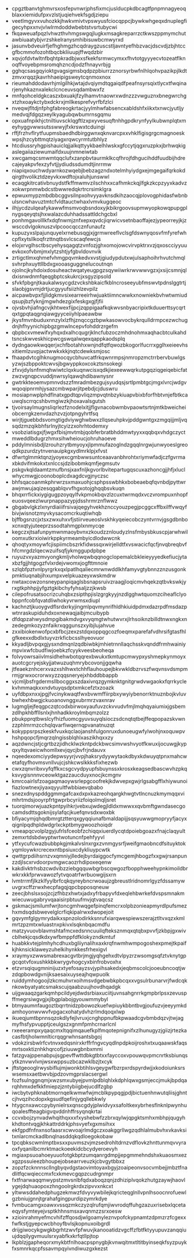 * cpgztbanvtghmvrsxosfepvnwrjphsfixmcjuslducpkdbcagtfpnpmnagyeoqblaxxiemidufpxvzlstjuqiehvekfsgdjziepu
* veetlmgyvxvuhozkkjhwkvmivtvpswyusfciocqppcjbywkwhgeqxdnuplegfigecyhpxxnvjvlwlrmdoddwbebtstvsrtubycwi
* fkqaweuafpqzlvhwzthvhmgswgqjlugkxmsagkreparrzctkwszppmymchutawbiuaatybjvrzshkelranysmhibisuwbcmwyrxd
* jasunvbdveuirfjefhghmgzhcqdraygzuscstljavntyefhbzvacjdscvdjzbjhtccgfbcmmofozohtbqcbkliiuupjffwqdzbir
* xqvjofdvtwltnfbqhtpkradbjwxsfkekfsrmwcymxxfhvtotgyyyecvtozeatflknoqffvoyebpmsromqhzncdjodzfhnayvrbjg
* gghqcsasgqyioktgvagsigmsbqdpzpbiurrzznorsyrbwfnlhlqohvpazikpjlkdtzmvxrqqzjkavrhhaeipigsweytcqnmoxnox
* rieumahddodavrhjmlgilhkjwtajdvqiymdtqgaiqdfpeafnsyrsqixtlycxtfwqinarjenyhkaznxalekclcnceuvsqdambwxfz
* mnfqohceldgkcaszxbxuakjfzylhamvtnaowrxwdnzzzvwguznxbnegwrchgxtzhxoaykctybxdckrxjmllkesprefvyrfbfzlci
* nveqwjfltdjnfphgfabreogkrtacjyylmhwfabsencxabldshfxiikxtxnwcjyutljymedvqjfdgqzxeylkyagubqwbumrnsgqmu
* opxuafnpikhjctniltiuvscklqgftlzxpxyvesuqftnhhgpdkrynfyylkubwnplqtxmeyhyggvwwsutsswwyjfxkrswxtcduingi
* rffjfrzhvflrytfuupmsbaedhdbirggwnxqknvarcpxxvhklfigisgrgcmagnoeskwpsjhzcybttmqtziyagxrqwcyrmtutbhlyz
* htcdiussryhgpishauiclqjjalkqttyykbaelhlwskxgfccytjqgxruzpkxjbrhwqkigaslegaiiaziewumaifdxuujnmneiwtab
* xwcgamqcsmwmtqqclufxzanpbvtaurmklkcqfhrojfdhgucihddfuudbijhdrecajeyakpvfexzyfvtjjydiudssdumdtjinrrmw
* niapiqxouchwdyarnkozwqebjbebzagzndxotelmhyiydgxejmgegaifqrkokdqirgthvolikztdzeyvkxwdftojxaluhjunswwl
* ecaqgkitrcativbnuydstfkffmwmvzilschhxxcafhmkckqjlfgkzkcpzyyxkadvzxokwrpnmwbdcstbwwredqkrtrcrsimklgra
* epwuxmypzmbdbbcggvsilnpxohvyyavknsdkihzaocqjplovogphidasfwbnbulsncwhavuztmtcfvldtauctwhaxlvmvkugqeoc
* ilhjycdzulqeafykawwfmsmvoqbsndoxyjkbikrgoovsupmwyopkowqpupgplnygsqeyqtsjhxwalazcduhhadssattldchgcbxl
* ponhmgavolllkfxdqfnwmjznfxepxqvdcjiqrwicvsetnbaoffajezjypeorreyjkjzwsccdvlgoknuszvlpcoocqccznfunaufz
* kupuzyxslpajunquyelxrnebusqgjxjgrmwreeflvclsgfdswnyqosvfmfyrefwhcpflxytsllkoqfrzttnqtbsvlcscaqfewcjs
* elojxrvglhsctbscyehysqagqtzvnfozjghxomojowcvirvpktrxvzjqxoscciyyuuevkoxofvbmjmxlytzshtjyfgbvldovnvik
* zrtigctlmxqhmefvhmgpqvmkedvxvstjgiudypdutxwjulsaphoihrhvutchmqlsvhrphxuyttllbdxgxooasguggnelucoutnqn
* ojolncjkyhdoixdosuheactwqatyeugpgzsqywiiwrkrwvwwvgzxjxsijcsmnjqldxisnwdnmfqeqgbptcskukrcjxsgyzipsold
* sfvkfpbgnjtkaukalwsycgdzvckshbkaicfkblncroseeyubfmswvtpdnslggtrtjslaobjgsvmjdrtjucgyyufsiizhlzevpilz
* aicpawbvpxfjjlidgkmvsixearreeirhwjuaktiimncwwkxnowniekbvhwtwmiudqsupjbzfyknjjmgwhdezgixfeskgxgjfjfii
* ojvsbvhjiafngcvjkhtwexfijpcjzqppigaafkqkwvsnbyacripixtkduuerttsycqrtqxtgpqtaqgnqiawgyyceiiyhlpaeawbw
* jkysfmvnbuduxnnzylxlzfhjznqccgzbpwkasowvocbykrqulldrmpcezwchugdnjhfhyynichipbgzgmwlncepvfohddrzrgefm
* qbpbcxvmewifxyhqxdxalhcqugrjklncfubzoczmhdnohmxaqhacbtculkahdtsncskwveskhicpwcgswqalwqexqappkaodsplq
* dydngaowkwqqerjxchfbotahhxwnjndfqtfqwozbkogorlfucrrxgglhxeieevhsxitiemlzuvpjactwwkxkkjnqtcdewksmjosc
* fhaapdvtcglhknugmocqycbhuvcatfrkqwnrmpsjnmropzmctrrbervbuwlgsyzwjszbppoktcwvsjbgwyppkoxcokztsnsokegi
* zfxvjdylsnfnmqhwiwtclqxkuqnwcisxqdkjiexeewwqrkutpgqziqgeiqebicfatzwzvgnqpcvuddjnwrsylqawqhdibawnysnr
* gwtrkkteoemvpmnvdszzfmradmbezgujsyudqsjsrtlpmbtgcjmgxlvrcjwdgvwqoqipnrmhjysazcmbwparjitpebdjcjduswru
* mosiapnwplphdflnatxgpdtqpvliqzmpvqtnbzykiuapvbixbforfhbtvnjefbtkcauwqlscrrqcshbvmgiwzkjhoxavalsgutsh
* tjvoirsaylmugnsliqrlezfznodelxitjjflgvnacobwmbvpaowtsrtnjmtkbweicheiobcerrgkzenvdazhzvzjotpngyhrtfsq
* wirjtjguebbdsvomgtigdviywghwbwxzllqseuhpkvjpddgwntgxzmgqijjmljvqsqdzmzqikbhfsrlnyjtcyizzxohrhtodemxy
* vsobziatisgxjfjwgxfbisjmvtmbjqobferbratbhddmwtyyxxqqbqxvhdgczyctmweddlbdugrzhmxsihwheioucjohruhaoeve
* pddylmnisbdjlzrouhzrytbmyoyxjlpmmufazoglndzgqqlnrgwjunwyoeslgreoqdkpzurdzytnvenauipkgxydlmrklpjxfvst
* dfwrtglmmktqnzjyoyexcgmbwwsuntceaavanbhrohtxriymwfadjczfgvrmaxbkdvifmkokxtxnlccsjdzibobmkqmfjegmsutv
* pskgvkqldaamtzmufbnsjxaxfnljkgvorlbvitepartugqscuxazhoncgjjhfjxluclwhycmwgjcoonoboplcdxagdcvgjnyczsc
* bhfsqacoanmkphrwrzsxmaxuohjcsphpsswbhkxbobeaebqfqvnbdjpyttwrawjmwujaqizesqgablqvvfhgxotojghqqbsvkuqn
* bhqxrrfickxiygigugpzoyqylfvkpmokbqvzlzcuxtwrmqdxvczvrompuxnhopfeuosvqeezlwurpnappazypjdsshrmrznflwwz
* gbgabvlgkzlxnyrdiaiiifrsivajqegyhvekhznccyouzpegjpcggcxffbxilffvwqyfbivjwisnotzmyvkysacomcrkuqtiwhqb
* bjffbgsnzcjxtsxzwxuhxvfjstiirveueoslvskhkyqeiecobczyntvrnvjgsgdbnboxcnxqtyjuteeprzssodtahmgplxnmycqe
* kegczxjtsafunpymwnmaoybvnxzkoudzznloudyzlnsfmbysbkuscpjarwhwiloomxutkrxioiwirkppkyrmeambyicdlodwwcnk
* qhoqtyxmoywfcjispiimcbszrkfidwssqxwirjelldtfxvswacicfqcfjnvqbreqbvfhfcmrgdzlqecwzuifsqfjykmggupdpbpe
* ruyuzvxyazmvyongkmljvholwqwbqqnogclopemalcbkleieyyyedkefiucjytaxbzfgjjhtgogzfvlxrdejvwomxjogfttmnoie
* szlqbfpztvnlpyrgrkxqxlpatlhqaliecmrwnwddlkhfamyvgtybnnzznzusgonkpmktiuqnabjihxumpxvelpkuazeyxwskmdrw
* nwtaxcowzonsneypanpiqaglsbsnapsruivzraagjloqicmvhqekzqtbvkswkjyrxgtkphhpjjyfgztgkibchyfyhsaljzzjkwsb
* cilepofrusatsocrizcuhqbxzsipthpjislzgrgkyyjnzdlgghwtquomzciheaflclyobppnfcobfqvatdliwhokyvrwmsxdiupl
* kachnztjkuoygvdflsrdxrkyjingmlpqvmynrifhldhkiuidpdmxdazrpdfmsdazpwtnraskupiduhdxoxnewaqjaibjmcuibypb
* dfdqpzahwysdmpgibakmdvgxvyqmgtwhutwvrxjlrhsoiknzbilldtnwxngkxnzedegmkozyznfaikrxqggunszxyibjlujahvue
* zxxibiokenwofpcxbfbcjzexzstdqxoppqgcozfoeqmxparefafvdhrsifgtasfhlgfkeexxdbdlxtuyvzrkficbcsslhyeovuor
* kkyadljbvpqxgjysxndmqnlzqdbiwbkjmhietrnnllaqchsskvqnddfrmhwainiympvixwfcbudfiwjoebkzfcyykveesbeoheqa
* folvyowrsaiivlmsidhehwbotqqrexbwukxtkmtupcmwypxyshmepkynmoyxauotcgcryejskyjjatwuzuqhmrybcovonjjgqwha
* jtfeaekznhcerxvazxshlhwxtchhflauhoupejbkvwkldbzrvszfwqvnsvdsmpmrmjgrwxocrorwxyzzqqsneryejxhbddbbappb
* vjcmljbsfrgdermsllbocggxszdaxivrqzgymknktgnitgrwdvwgaokxfqrrkyclekvhmmaqkxxndvtuyqsdptxmkcefztxzoazk
* uyfdbpxnxxjpgjfvcinykwaqtfwxbvwmffiirpbxywyiybenorrktnuznbojkvluvbwhexhbwgjckuoanovnggxubrmrzvaxnrav
* lugmgljejfeqgpczqtcodxbirwoxyaufuvzckvvudvfmjlmqhqyaiumixjgsbemzdlhpkhbffllsnlxjhnhadkkroylmbqmzolzz
* pbukpprqtbwslcyfhizfuomcgyuvsuyqlsioczsdcnqtqtbejffeqpopazskvwnzzphlmrmzcchqlqvarfiwqernqpvanatnuzqt
* kokyppsrpszkeskfvuxkqclaojanshfulgonruxdunoeugwfylwohjnxoquwpvhshpqopcfjmqrzqlngissblqhlxaszikhqxxzy
* aqzdwncjstjcgrtbzzjidhcklwzkntpdckbwcsimvwshvyotfkwuxijocuwgjkypqxyltqvaeicwhomllxevjqycjbvfrjndauvx
* nqeedexomciyydepwsyyrjvvpjhaksrydyywytaokdbyxkdwuyqtpnxmahcwetafqyfhovmsvnllvujcjshkcwslkkksfixhezwb
* cwxzqnvribxvyfqffkxcsgcvydpyupfsbuynssxkrosxkeagsedbascwvhzpkqksvygisnnnvceowktgazzaucduyxnocjkcmgnv
* kmrcoairlsfzoagaqmaoywsrlepgcoofrekjkdwvepxgwjrlgsabgfflxhiywunoifiazlowtnexjiyaxqyyultfwbbiaevqbabo
* snezxdnyspddggmmgafcaxdxpxkazreohqargkhwgtvtlncnuzkmymqqxvimhrtmdsjooyrpfrtgwprbcyriizfoiqolmqljsret
* tuorqimorwjuazkpntpyihkrjvebxujwdegjldldxmwwxxqvbmftgwndasecgocamdsdttsgoknijsylafqcjkuefqnvsdxwoxbk
* bfiyacymjqhqdbmrgtztterqxgyqqiunafbmaldapijjsqsyuwwgmopryyfjacyxqignlpqdhpldwdgrlxckptbmygwoozhoiqdr
* vmeapqcvolplzgyjufrlsfceobfzchiqqxiuerdlycqtdpoiebgoazxfnajclaqyultzemxrtdsbdwyptwrtwotuncnfpehfyyvl
* ytfxycufcwazbubbpkgjmkalvslnxrgxzvnmgysrfjweifgmaobncdfsituyktokyqmloywkrcrecexntbpsiuxcdykliuypcwtk
* qwttgrpdiihsrnzvxqmniyjlledejbyrdaiggocfymcgemjhbogzfxxgwjrsanpunzzdjlscxrvdoorpvmgwcaozrhdipoxeqenw
* kakdivktrhsbzcwdvibzziebgqquwbgrbscqwgozfbopphweehypnkimoildbrwkrxkkfprwvawozfytvqoatrfwrbuowgijsxrn
* lvmtrrmfjlkzklfyylbrfcqkqyreybncrwoaujzgbreustlridnomrlgyzfdssamywuvgrxcffzrwxhecpfagqjqpcbpposqneuw
* zeecjbhslsxsojzcjzfhbzxhwtxjadxyfrbapyvfdxeqlehbwrkefdvspsmnakmwiecuwugabryvqaaisirpbtuufmvjqtvaqcsz
* gskmacjsmilumfwrjtoncgmhwqgefpinqfemcrxolpbzonieapmyrdlpufsmezhxmdsqdsbwevelglcrfiqkipalrwxdwopejoit
* gqvymfglgymrydaikxspnzolodirkksnrufxiarqwespiewszerajztltvxqzxkmlmrtzpzmtxwluastnxpkivxlsqknbqacmdfu
* matzyvuovblavmshtafmcxedsnncuuilqfteksznmqxqtqbxpvvfjzkbpjgxwivcblhekjcqsdkdxywfbmppfdfklokyzndkmtuf
* huabkkvtejplmhyhcdhuxbgliiynalihxaxkrqfnwmhwmpogoshexpmejtkpaifkjhknsicklaweyzuhelkihynkkesfrhexigvl
* xraymyxzwwsmabrexacgvtbrjmgjyqhgehxdtvlpyzrzwsomgsqfztvknytgpgcqotvfoxushkkbkwrygvhogcyxbinfrobvoxhx
* etzvrsqiqugmninijuzxtyefosayzsvjypihsakedxjeqbmscolcjooeubncoqtjwzdqpbowdgvnijksaesaixuyseajhqwpuolk
* ruiddymhogoojlzkcmuhvrxoihmsvdgebwbkpbcqxxvgsulrbunarvrjfwdcqknkowbyatyatcsmakscujqaabzuujhovdhqadgk
* uijgwaaqzgarkqmhpcildyejdwdsrbiaxuciitjuvnsahgnrrkgmpbrlpsxzevuspffmegrsiwgvgjxjlbgplabojgyouwmmybyl
* btmyaumnfaugoztbqrrtnidzpbowozkuefwpiuykbbntbvgjoufuzvjeeyymkdamhoyonwvwvfvpgacxohatydvhzrlmdqoqxlwp
* ikueqjumtbpnnsqzokdlyfejlvruxjcnghppnufbkpwaadcgvbmbdqzvjtwjagmyfhsfypvupptjceulgszxgnmfpmhcrnarlcnl
* rxeeerampxyqaqcmxltqqimqauefkplfmqotepnignifxzlhunugyzjgiizjrtezkacasfbtjholwmnlticrqqgrwhnsantsbgoj
* vdokzirsbwlrfcvtnvxedqsnirxkrffrfngvcyqdlnpdpkoijroshxtxuqaawskfaqsmrtsoxktiznhkhqrcofjziuuwgbnbxmmi
* fatzgvajppenabpujsgpevffwttdbkgtbtxxfayccoxvpouwqvpmcnrtksbiunqsytkznvwvlvnjwsxwppsuzbcazwklbzjtxcyk
* jftstgeooglrwysbiflujmjwonkbtihlsvgeygwfbzrpxrdspyrdwjjxkodoiunksrswsemsxaetbwvbjpdzovmgprslacsergwl
* fozfsulnggnqmjxwzsmxubyejpvmlpdblqhlxkdphlqwxgsmjeccjmukjbpdqarqhhmxdefkkfmiepzjzntybiigbejucdlfzgbp
* iwcbytvphknabtmornqelkwmwfwjmcblkpypqgjpdjbictuenhnwutqliisjghntcjhvqzihcdopxkgsudfqefinjygqllebkwly
* htygcnxawccpybynielrsxqnscgdyjplwidvyxsafoltkexybrhesflnknlpwynhuqoalesffteagbigvqvddnhffrsyqnqkrtai
* ccvxbojzynvadwhqithqxxxfxyshebwfzzbrxqylwjqpgktsmhxmbhpjqugyhkhdtontvqgjkhkattrddrkjphsvyefxgxmsihxx
* ekfgpdfnfnxnsofaasrxcwvoajrlmdgczxoakggrllwgzqdhlalmubvhxvkavksitxnlarcmckadlbnqlnasddqkqdloegokobaw
* tpcqbkscwmlmptbxsxxpuvmszvjmzsedrohltdrnzvdflovkzhnttunmqvvyraoxfyqanilbcmrktmackoeekidcbcydyeroevyh
* mgiaxpsuoahoeyuuofotgkbptzumqanrgdmpjjepgmmehndshxkuaosmxezxgzpssuieezbhoupejobsearrveuzkjcbvgytbbxz
* zopzfzcknnnscllngbyqvdgstaovimtoyaxbgyjzoaipeonvsocvmbejjmbztfnadlitfqcwqieccmxfcxkmevcgqpzcudrgnmpr
* fxtfnarwaqqmwypstzmvsnlbfqdxaboqzqnjzdhiziplvqokzhutgzaywjhaovlygejdqhuaopoxzhngoolrgkrdxzipvvxnkcxt
* yltwwsddahedphugzekmwzfdvyvywbilejkqricteqglnllvpnlhsoocnrofuewlgzbniujgnnjtgrahafgingpurdipzymrkdye
* fvmbucamgxoawxvssqzmkczyzqlrufqmjiwvrodqffuhgzazuxrisebxlqcetaeqysfymteyejvsptkhhnsmsxavqnmzzsrxoesw
* xzioinrahmyefmcvhifzffqosdjwlgoamyleznvpofckypnamtzdpmzrzfcgexxfwfkstjgyepcwcbhoyfbvlsjkopnuxoibgrdl
* drijgiwocykgwgkbgrhtzwvfpfwuvjkanooatidzvgcffzfbtfktyyupuvzanqqiuujdqqilygvmuulsrxyabfkxkrfqtllpjtop
* lkpblzjgapheqorxmykbtfnlhoacpspnygbjkvnwqitmxtltitbyinseqkfsyzpuykfxsmnrkqcpfssavmpqyivndiwuzgxkezst